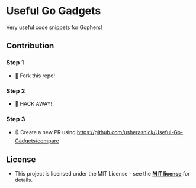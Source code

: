 # Useful Go Gadgets

Very useful code snippets for Gophers!

## Contribution

### Step 1

* 🍴 Fork this repo!

### Step 2

* 🔨 HACK AWAY!

### Step 3

* 🔃 Create a new PR using https://github.com/usherasnick/Useful-Go-Gadgets/compare

## License

* This project is licensed under the MIT License - see the **[MIT license](http://opensource.org/licenses/mit-license.php)** for details. 
